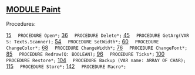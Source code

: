 
## [MODULE Paint](https://github.com/io-core/Paint/blob/main/Paint.Mod)

Procedures:

[15](https://github.com/io-core/Paint/blob/main/Paint.Mod#15) `  PROCEDURE Open*;`
[36](https://github.com/io-core/Paint/blob/main/Paint.Mod#36) `  PROCEDURE Delete*;`
[45](https://github.com/io-core/Paint/blob/main/Paint.Mod#45) `  PROCEDURE GetArg(VAR S: Texts.Scanner);`
[54](https://github.com/io-core/Paint/blob/main/Paint.Mod#54) `  PROCEDURE SetWidth*;`
[60](https://github.com/io-core/Paint/blob/main/Paint.Mod#60) `  PROCEDURE ChangeColor*;`
[68](https://github.com/io-core/Paint/blob/main/Paint.Mod#68) `  PROCEDURE ChangeWidth*;`
[76](https://github.com/io-core/Paint/blob/main/Paint.Mod#76) `  PROCEDURE ChangeFont*;`
[85](https://github.com/io-core/Paint/blob/main/Paint.Mod#85) `  PROCEDURE Redraw(Q: BOOLEAN);`
[96](https://github.com/io-core/Paint/blob/main/Paint.Mod#96) `  PROCEDURE Ticks*;`
[100](https://github.com/io-core/Paint/blob/main/Paint.Mod#100) `  PROCEDURE Restore*;`
[104](https://github.com/io-core/Paint/blob/main/Paint.Mod#104) `  PROCEDURE Backup (VAR name: ARRAY OF CHAR);`
[115](https://github.com/io-core/Paint/blob/main/Paint.Mod#115) `  PROCEDURE Store*;`
[142](https://github.com/io-core/Paint/blob/main/Paint.Mod#142) `  PROCEDURE Macro*;`
